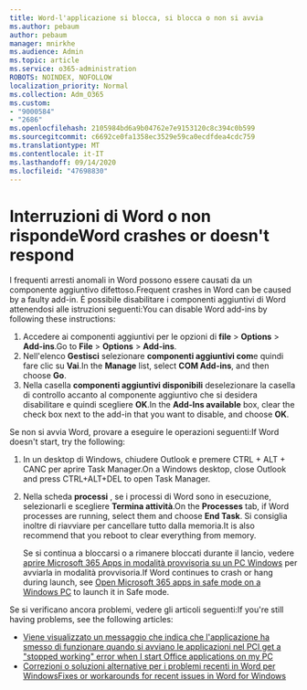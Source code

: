 ```yaml
---
title: Word-l'applicazione si blocca, si blocca o non si avvia
ms.author: pebaum
author: pebaum
manager: mnirkhe
ms.audience: Admin
ms.topic: article
ms.service: o365-administration
ROBOTS: NOINDEX, NOFOLLOW
localization_priority: Normal
ms.collection: Adm_O365
ms.custom:
- "9000584"
- "2686"
ms.openlocfilehash: 2105984bd6a9b04762e7e9153120c8c394c0b599
ms.sourcegitcommit: c6692ce0fa1358ec3529e59ca0ecdfdea4cdc759
ms.translationtype: MT
ms.contentlocale: it-IT
ms.lasthandoff: 09/14/2020
ms.locfileid: "47698830"
---
```

# <a name="word-crashes-or-doesnt-respond"></a><span data-ttu-id="83e25-102">Interruzioni di Word o non risponde</span><span class="sxs-lookup"><span data-stu-id="83e25-102">Word crashes or doesn't respond</span></span>

<span data-ttu-id="83e25-103">I frequenti arresti anomali in Word possono essere causati da un componente aggiuntivo difettoso.</span><span class="sxs-lookup"><span data-stu-id="83e25-103">Frequent crashes in Word can be caused by a faulty add-in.</span></span> <span data-ttu-id="83e25-104">È possibile disabilitare i componenti aggiuntivi di Word attenendosi alle istruzioni seguenti:</span><span class="sxs-lookup"><span data-stu-id="83e25-104">You can disable Word add-ins by following these instructions:</span></span>

1. <span data-ttu-id="83e25-105">Accedere ai componenti aggiuntivi per le opzioni di **file**  >  **Options**  >  **Add-ins**.</span><span class="sxs-lookup"><span data-stu-id="83e25-105">Go to **File** > **Options** > **Add-ins**.</span></span>
2. <span data-ttu-id="83e25-106">Nell'elenco **Gestisci** selezionare **componenti aggiuntivi com**e quindi fare clic su **Vai**.</span><span class="sxs-lookup"><span data-stu-id="83e25-106">In the **Manage** list, select **COM Add-ins**, and then choose **Go**.</span></span>
3. <span data-ttu-id="83e25-107">Nella casella **componenti aggiuntivi disponibili** deselezionare la casella di controllo accanto al componente aggiuntivo che si desidera disabilitare e quindi scegliere **OK**.</span><span class="sxs-lookup"><span data-stu-id="83e25-107">In the **Add-Ins available** box, clear the check box next to the add-in that you want to disable, and choose **OK**.</span></span>

<span data-ttu-id="83e25-108">Se non si avvia Word, provare a eseguire le operazioni seguenti:</span><span class="sxs-lookup"><span data-stu-id="83e25-108">If Word doesn't start, try the following:</span></span>

1.   <span data-ttu-id="83e25-109">In un desktop di Windows, chiudere Outlook e premere CTRL + ALT + CANC per aprire Task Manager.</span><span class="sxs-lookup"><span data-stu-id="83e25-109">On a Windows desktop, close Outlook and press CTRL+ALT+DEL to open Task Manager.</span></span> 
2. <span data-ttu-id="83e25-110">Nella scheda **processi** , se i processi di Word sono in esecuzione, selezionarli e scegliere **Termina attività**.</span><span class="sxs-lookup"><span data-stu-id="83e25-110">On the **Processes** tab, if Word processes are running, select them and choose **End Task**.</span></span> <span data-ttu-id="83e25-111">Si consiglia inoltre di riavviare per cancellare tutto dalla memoria.</span><span class="sxs-lookup"><span data-stu-id="83e25-111">It is also recommend that you reboot to clear everything from memory.</span></span>

    <span data-ttu-id="83e25-112">Se si continua a bloccarsi o a rimanere bloccati durante il lancio, vedere [aprire Microsoft 365 Apps in modalità provvisoria su un PC Windows](https://support.office.com/article/Open-Office-apps-in-safe-mode-on-a-Windows-PC-dedf944a-5f4b-4afb-a453-528af4f7ac72) per avviarla in modalità provvisoria.</span><span class="sxs-lookup"><span data-stu-id="83e25-112">If Word continues to crash or hang during launch, see [Open Microsoft 365 apps in safe mode on a Windows PC](https://support.office.com/article/Open-Office-apps-in-safe-mode-on-a-Windows-PC-dedf944a-5f4b-4afb-a453-528af4f7ac72) to launch it in Safe mode.</span></span>

<span data-ttu-id="83e25-113">Se si verificano ancora problemi, vedere gli articoli seguenti:</span><span class="sxs-lookup"><span data-stu-id="83e25-113">If you're still having problems, see the following articles:</span></span> 
- [<span data-ttu-id="83e25-114">Viene visualizzato un messaggio che indica che l'applicazione ha smesso di funzionare quando si avviano le applicazioni nel PC</span><span class="sxs-lookup"><span data-stu-id="83e25-114">I get a "stopped working" error when I start Office applications on my PC</span></span>](https://support.office.com/article/52bd7985-4e99-4a35-84c8-2d9b8301a2fa)
- [<span data-ttu-id="83e25-115">Correzioni o soluzioni alternative per i problemi recenti in Word per Windows</span><span class="sxs-lookup"><span data-stu-id="83e25-115">Fixes or workarounds for recent issues in Word for Windows</span></span>](https://support.office.com/article/bf6bf17c-2807-4871-83ce-e337ae8f0b86)